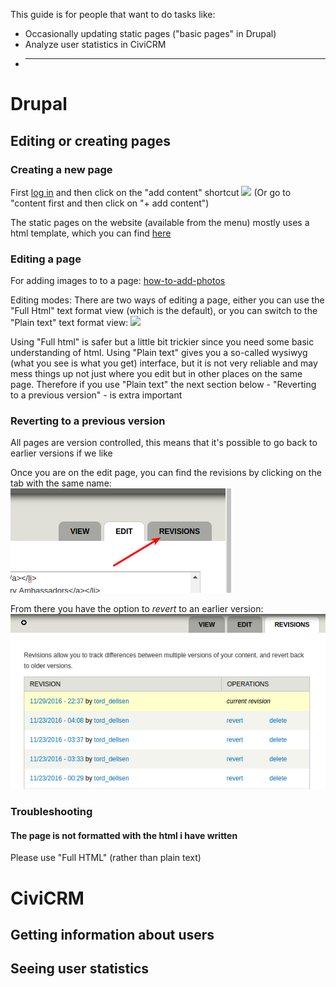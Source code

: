 
This guide is for people that want to do tasks like:
* Occasionally updating static pages ("basic pages" in Drupal)
* Analyze user statistics in CiviCRM
* ___


# Drupal

## Editing or creating pages

### Creating a new page

First [log in](https://peoplesfundglobal.org/user) and then click on the "add content" shortcut
![](_img/Selection_012.png)
(Or go to "content first and then click on "+ add content")

The static pages on the website (available from the menu) mostly uses a html template, which you can find [here](https://github.com/peoples-fund/peoples-fund/tree/master/page-templates)

### Editing a page

For adding images to to a page: [how-to-add-photos](how-to-add-photos.md)

Editing modes: There are two ways of editing a page, either you can use the "Full Html" text format view (which is the default), or you can switch to the "Plain text" text format view:
![](_img/Selection_011.png)

Using "Full html" is safer but a little bit trickier since you need some basic understanding of html. Using "Plain text" gives you a so-called wysiwyg (what you see is what you get) interface, but it is not very reliable and may mess things up not just where you edit but in other places on the same page. Therefore if you use "Plain text" the next section below - "Reverting to a previous version" - is extra important

### Reverting to a previous version

All pages are version controlled, this means that it's possible to go back to earlier versions if we like

Once you are on the edit page, you can find the revisions by clicking on the tab with the same name:
![](_img/Selection_009.png)

From there you have the option to *revert* to an earlier version:
![](_img/Selection_010.png)

### Troubleshooting

#### The page is not formatted with the html i have written

Please use "Full HTML" (rather than plain text)


# CiviCRM

## Getting information about users

## Seeing user statistics

## 

